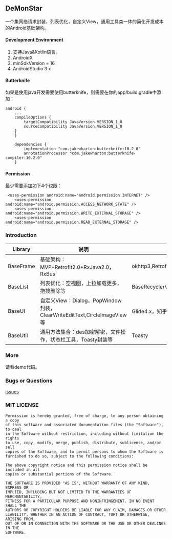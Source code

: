 ## DeMonStar

一个集网络请求封装，列表优化，自定义View，通用工具类一体的简化开发成本的Android基础架构。    

#### Development Environment
1. 支持Java&Kotlin语言。  
2. AndroidX
3. minSdkVersion = 16
4. AndroidStudio 3.x

#### Butterknife

如果是使用java开发需要使用butterknife，则需要在你的app/build.gradle中添加：  

```
android {
    ...
    compileOptions {
        targetCompatibility JavaVersion.VERSION_1_8
        sourceCompatibility JavaVersion.VERSION_1_8
    }
    }
    
    dependencies {
        implementation "com.jakewharton:butterknife:10.2.0"
        annotationProcessor "com.jakewharton:butterknife-compiler:10.2.0"
    }
```

#### Permission

最少需要添加如下4个权限：  
```
 <uses-permission android:name="android.permission.INTERNET" />
    <uses-permission android:name="android.permission.ACCESS_NETWORK_STATE" />
    <uses-permission android:name="android.permission.WRITE_EXTERNAL_STORAGE" />
    <uses-permission android:name="android.permission.READ_EXTERNAL_STORAGE" />
```


### Introduction

|Library|说明|所含框架|  
|--|--|--|  
|BaseFrame|基础架构：MVP+Retrofit2.0+RxJava2.0，RxBus|okhttp3,Retrofit2.0,RxJava2.0,rxlifecycle,Gson|  
|BaseList|列表优化：空视图，上拉加载更多，拖拽删除等|BaseRecyclerViewAdapterHelper|  
|BaseUI|自定义View：Dialog，PopWindow封装，ClearWriteEditText,CircleImageView等|Glide4.x，知乎matisse|  
|BaseUtil|通用方法集合：des加密解密，文件操作，状态栏工具，Toasty封装等|Toasty|  


### More

请看demo代码。

### Bugs or Questions

[issues](https://github.com/DeMonDemoSpace/DeMonStar/issues)

### MIT LICENSE

```
Permission is hereby granted, free of charge, to any person obtaining a copy
of this software and associated documentation files (the "Software"), to deal
in the Software without restriction, including without limitation the rights
to use, copy, modify, merge, publish, distribute, sublicense, and/or sell
copies of the Software, and to permit persons to whom the Software is
furnished to do so, subject to the following conditions:

The above copyright notice and this permission notice shall be included in all
copies or substantial portions of the Software.

THE SOFTWARE IS PROVIDED "AS IS", WITHOUT WARRANTY OF ANY KIND, EXPRESS OR
IMPLIED, INCLUDING BUT NOT LIMITED TO THE WARRANTIES OF MERCHANTABILITY,
FITNESS FOR A PARTICULAR PURPOSE AND NONINFRINGEMENT. IN NO EVENT SHALL THE
AUTHORS OR COPYRIGHT HOLDERS BE LIABLE FOR ANY CLAIM, DAMAGES OR OTHER
LIABILITY, WHETHER IN AN ACTION OF CONTRACT, TORT OR OTHERWISE, ARISING FROM,
OUT OF OR IN CONNECTION WITH THE SOFTWARE OR THE USE OR OTHER DEALINGS IN THE
SOFTWARE.
```








